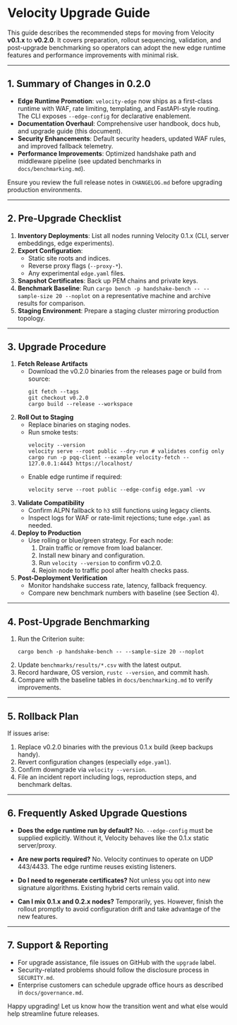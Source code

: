 # Velocity Upgrade Guide

This guide describes the recommended steps for moving from Velocity **v0.1.x** to **v0.2.0**. It covers preparation, rollout sequencing, validation, and post-upgrade benchmarking so operators can adopt the new edge runtime features and performance improvements with minimal risk.

---

## 1. Summary of Changes in 0.2.0

- **Edge Runtime Promotion**: `velocity-edge` now ships as a first-class runtime with WAF, rate limiting, templating, and FastAPI-style routing. The CLI exposes `--edge-config` for declarative enablement.
- **Documentation Overhaul**: Comprehensive user handbook, docs hub, and upgrade guide (this document).
- **Security Enhancements**: Default security headers, updated WAF rules, and improved fallback telemetry.
- **Performance Improvements**: Optimized handshake path and middleware pipeline (see updated benchmarks in `docs/benchmarking.md`).

Ensure you review the full release notes in `CHANGELOG.md` before upgrading production environments.

---

## 2. Pre-Upgrade Checklist

1. **Inventory Deployments**: List all nodes running Velocity 0.1.x (CLI, server embeddings, edge experiments).
2. **Export Configuration**:
   - Static site roots and indices.
   - Reverse proxy flags (`--proxy-*`).
   - Any experimental `edge.yaml` files.
3. **Snapshot Certificates**: Back up PEM chains and private keys.
4. **Benchmark Baseline**: Run `cargo bench -p handshake-bench -- --sample-size 20 --noplot` on a representative machine and archive results for comparison.
5. **Staging Environment**: Prepare a staging cluster mirroring production topology.

---

## 3. Upgrade Procedure

1. **Fetch Release Artifacts**
   - Download the v0.2.0 binaries from the releases page or build from source:
     ```pwsh
     git fetch --tags
     git checkout v0.2.0
     cargo build --release --workspace
     ```
2. **Roll Out to Staging**
   - Replace binaries on staging nodes.
   - Run smoke tests:
     ```pwsh
     velocity --version
     velocity serve --root public --dry-run # validates config only
     cargo run -p pqq-client --example velocity-fetch -- 127.0.0.1:4443 https://localhost/
     ```
   - Enable edge runtime if required:
     ```pwsh
     velocity serve --root public --edge-config edge.yaml -vv
     ```
3. **Validate Compatibility**
   - Confirm ALPN fallback to `h3` still functions using legacy clients.
   - Inspect logs for WAF or rate-limit rejections; tune `edge.yaml` as needed.
4. **Deploy to Production**
   - Use rolling or blue/green strategy. For each node:
     1. Drain traffic or remove from load balancer.
     2. Install new binary and configuration.
     3. Run `velocity --version` to confirm v0.2.0.
     4. Rejoin node to traffic pool after health checks pass.
5. **Post-Deployment Verification**
   - Monitor handshake success rate, latency, fallback frequency.
   - Compare new benchmark numbers with baseline (see Section 4).

---

## 4. Post-Upgrade Benchmarking

1. Run the Criterion suite:
   ```pwsh
   cargo bench -p handshake-bench -- --sample-size 20 --noplot
   ```
2. Update `benchmarks/results/*.csv` with the latest output.
3. Record hardware, OS version, `rustc --version`, and commit hash.
4. Compare with the baseline tables in `docs/benchmarking.md` to verify improvements.

---

## 5. Rollback Plan

If issues arise:

1. Replace v0.2.0 binaries with the previous 0.1.x build (keep backups handy).
2. Revert configuration changes (especially `edge.yaml`).
3. Confirm downgrade via `velocity --version`.
4. File an incident report including logs, reproduction steps, and benchmark deltas.

---

## 6. Frequently Asked Upgrade Questions

- **Does the edge runtime run by default?**
  No. `--edge-config` must be supplied explicitly. Without it, Velocity behaves like the 0.1.x static server/proxy.

- **Are new ports required?**
  No. Velocity continues to operate on UDP 443/4433. The edge runtime reuses existing listeners.

- **Do I need to regenerate certificates?**
  Not unless you opt into new signature algorithms. Existing hybrid certs remain valid.

- **Can I mix 0.1.x and 0.2.x nodes?**
  Temporarily, yes. However, finish the rollout promptly to avoid configuration drift and take advantage of the new features.

---

## 7. Support & Reporting

- For upgrade assistance, file issues on GitHub with the `upgrade` label.
- Security-related problems should follow the disclosure process in `SECURITY.md`.
- Enterprise customers can schedule upgrade office hours as described in `docs/governance.md`.

Happy upgrading! Let us know how the transition went and what else would help streamline future releases.
